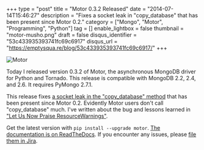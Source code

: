 +++
type = "post"
title = "Motor 0.3.2 Released"
date = "2014-07-14T15:46:27"
description = "Fixes a socket leak in \"copy_database\" that has been present since Motor 0.2."
category = ["Mongo", "Motor", "Programming", "Python"]
tag = []
enable_lightbox = false
thumbnail = "motor-musho.png"
draft = false
disqus_identifier = "53c433935393741fc69c6917"
disqus_url = "https://emptysqua.re/blog/53c433935393741fc69c6917/"
+++

<p><img style="display:block; margin-left:auto; margin-right:auto;" src="motor-musho.png" alt="Motor" title="motor-musho.png" border="0" /></p>
<p>Today I released version 0.3.2 of Motor, the asynchronous MongoDB driver for Python and Tornado. This release is compatible with MongoDB 2.2, 2.4, and 2.6. It requires PyMongo 2.7.1.</p>
<p>This release fixes <a href="https://jira.mongodb.org/browse/MOTOR-44">a socket leak in the "copy_database" method</a> that has been present since Motor 0.2. Evidently Motor users don't call "copy_database" much. I've written about the bug and lessons learned in <a href="/let-us-now-praise-resourcewarnings/">"Let Us Now Praise ResourceWarnings"</a>.</p>
<p>Get the latest version with <code>pip install --upgrade motor</code>. <a href="http://motor.readthedocs.org/en/stable">The documentation is on ReadTheDocs</a>. If you encounter any issues, please <a href="https://jira.mongodb.org/browse/MOTOR">file them in Jira</a>.</p>
